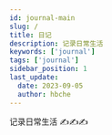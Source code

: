 ```yaml
---
id: journal-main
slug: /
title: 日记
description: 记录日常生活
keywords: ['journal']
tags: ['journal']
sidebar_position: 1
last_update:
  date: 2023-09-05
  author: hbche
---
```


记录日常生活 ✍✍✍
